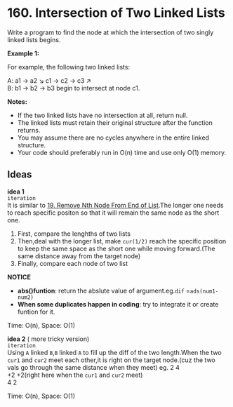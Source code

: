 # 160. Intersection of Two Linked Lists  

Write a program to find the node at which the intersection of two singly linked lists begins.

**Example 1:**  

For example, the following two linked lists:

A:          a1 → a2
                   ↘
                     c1 → c2 → c3
                   ↗            
B:     b1 → b2 → b3
begin to intersect at node c1.  

**Notes:**

* If the two linked lists have no intersection at all, return null.
* The linked lists must retain their original structure after the function returns.
* You may assume there are no cycles anywhere in the entire linked structure.
* Your code should preferably run in O(n) time and use only O(1) memory.

## Ideas  
**idea 1**   
`iteration`  
It is similar to [19. Remove Nth Node From End of List](https://github.com/JingRachaelZhu/CrackLeetcode/tree/JingRachaelZhu-patch-1/LinkedList/19.%20Remove%20Nth%20Node%20From%20End%20of%20List).The longer one needs to reach specific positon so that it will remain the same node as the short one.  
1. First, compare the lenghths of two lists  
2. Then,deal with the longer list, make `cur(1/2)` reach the specific position to keep the same space as the short one while moving forward.(The same distance away from the target node) 
3. Finally, compare each node of two list

**NOTICE**    
* **abs()funtion**: return the abslute value of argument.eg.`dif` =`ads(num1-num2)`  
* **When some duplicates happen in coding**: try to integrate it or create funtion for it.    

Time: O(n), Space: O(1)      

**idea 2** ( more tricky version)   
`iteration`   
Using `A` linked `B`,`B` linked `A` to fill up the diff of the two length.When the two `cur1` and `cur2` meet each other,it is right on the target node.(cuz the two vals go through the same distance when they meet) 
eg.  2    4  
      +2    +2(right here when the  `cur1` and `cur2` meet)  
     4    2


Time: O(n), Space: O(1) 

